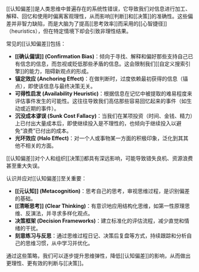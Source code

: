 [[认知偏差]]是人类思维中普遍存在的系统性错误，它导致我们对信息进行加工、解释、回忆和使用时偏离客观理性，从而影响[[判断]]和[[决策]]的准确性。这些偏差并非智力缺陷，而是大脑为了提高[[思考效率]]而采用的[[心智捷径]]（heuristics），但在特定情境下却会引致非理性结果。

常见的[[认知偏差]]包括：
- **[[确认偏误]] (Confirmation Bias)**：倾向于寻找、解释和偏好那些支持自己已有信念的信息，而忽视或贬低那些矛盾的信息。这会限制我们[[自定义搜索引擎]]的能力，阻碍新观点的形成。
- **锚定效应 (Anchoring Effect)**：在做判断时，过度依赖最初获得的信息（锚点），即使该信息与最终决策无关。
- **可得性启发 (Availability Heuristic)**：根据信息在记忆中被提取的难易程度来评估事件发生的可能性。这往往导致我们高估那些容易回忆起来的事件（如生动或近期的事件）。
- **沉没成本谬误 (Sunk Cost Fallacy)**：当我们在某项投资（时间、金钱、精力）上已付出大量成本后，即使继续投入是不理性的，也倾向于继续投入以避免“浪费”已付出的成本。
- **光环效应 (Halo Effect)**：对一个人或事物某一方面的积极印象，泛化到其其他不相关的方面。

[[认知偏差]]对个人和组织[[决策]]都具有深远影响，可能导致错失良机、资源浪费甚至重大失误。

认识并应对[[认知偏差]]至关重要：
- **[[元认知]] (Metacognition)**：思考自己的思考，审视思维过程，是识别偏差的基础。
- **[[清晰思考]] (Clear Thinking)**：有意识地应用结构化思维，如第一性原理思维、反演法，并寻求多样化观点。
- **决策框架 (Decision Frameworks)**：建立标准化的评估流程，减少直觉和情绪的干扰。
- **刻意练习与反思**：通过思维过程日记、决策后复盘等方式，持续跟踪和分析自己的思维习惯，从中学习并优化。

通过这些策略，我们可以逐步提升思维弹性，降低[[认知偏差]]的影响，从而做出更理性、更有效的判断与[[决策]]。